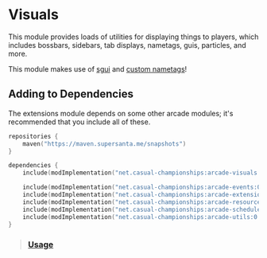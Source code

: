 # Visuals

This module provides loads of utilities for displaying things to players, which includes
bossbars, sidebars, tab displays, nametags, guis, particles, and more. 

This module makes use of [sgui](https://github.com/Patbox/sgui) and 
[custom nametags](https://github.com/senseiwells/CustomNameTags)!

## Adding to Dependencies

The extensions module depends on some other arcade modules; it's recommended that you
include all of these.

```kts
repositories {
    maven("https://maven.supersanta.me/snapshots")
}

dependencies {
    include(modImplementation("net.casual-championships:arcade-visuals:0.3.0-alpha.24+1.21.1")!!)

    include(modImplementation("net.casual-championships:arcade-events:0.3.0-alpha.24+1.21.1")!!)
    include(modImplementation("net.casual-championships:arcade-extensions:0.3.0-alpha.24+1.21.1")!!)
    include(modImplementation("net.casual-championships:arcade-resource-pack:0.3.0-alpha.24+1.21.1")!!)
    include(modImplementation("net.casual-championships:arcade-scheduler:0.3.0-alpha.24+1.21.1")!!)
    include(modImplementation("net.casual-championships:arcade-utils:0.3.0-alpha.24+1.21.1")!!)
}
```

> ### [Usage](./usage.md)
